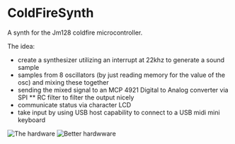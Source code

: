 # ColdFireSynth
A synth for the Jm128 coldfire microcontroller.

The idea: 
* create a synthesizer utilizing an interrupt at 22khz to generate a sound sample
* samples from 8 oscillators (by just reading memory for the value of the osc) and mixing these together
* sending the mixed signal to an MCP 4921 Digital to Analog converter via SPI
** RC filter to filter the output nicely
* communicate status via character LCD
* take input by using USB host capability to connect to a USB midi mini keyboard


![The hardware](http://www.empiricalnerd.com/wp-content/uploads/2012/09/temp_2.jpg)
![Better hardwware](http://www.empiricalnerd.com/wp-content/uploads/2012/09/IMG_20120923_223652.jpg)
